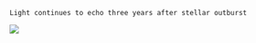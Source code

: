 ```
Light continues to echo three years after stellar outburst
```
![](http://geekresearchlab.net/space/hubble/8.jpg)